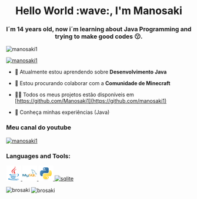 <h1 align="center">Hello World :wave:, I'm Manosaki</h1>
<h3 align="center">I´m 14 years old, now i´m learning about Java Programming and trying to make good codes 😗.</h3>

<p align="left"> <img src="https://komarev.com/ghpvc/?username=manosaki1&label=Profile%20views&color=0e75b6&style=flat" alt="manosaki1" /> </p>

<p align="left"> <a href="https://github.com/ryo-ma/github-profile-trophy"><img src="https://github-profile-trophy.vercel.app/?username=manosaki1" alt="manosaki1" /></a> </p>

- :seedling: Atualmente estou aprendendo sobre **Desenvolvimento Java**

- 🐬 Estou procurando colaborar com a **Comunidade de Minecraft**

- :man_technologist: Todos os meus projetos estão disponíveis em [https://github.com/Manosaki1](https://github.com/manosaki1)

- :page_facing_up: Conheça minhas experiências (Java)

<h3 align="left">Meu canal do youtube</h3>
<p align="left">
<a href="https://www.youtube.com/channel/UC5uFtA-jhF-SuzFHElNxV5A" target="blank"><img align="center" src="https://raw.githubusercontent.com/rahuldkjain/github-profile-readme-generator/master/src/images/icons/Social/youtube.svg" alt="manosaki1" height="30" width="40" /></a>
</p>

<h3 align="left">Languages and Tools:</h3>
<p align="left"> <a href="https://www.java.com" target="_blank"> <img src="https://raw.githubusercontent.com/devicons/devicon/master/icons/java/java-original.svg" alt="java" width="40" height="40"/> </a> </a> <a href="https://www.mysql.com/" target="_blank"> <img src="https://raw.githubusercontent.com/devicons/devicon/master/icons/mysql/mysql-original-wordmark.svg" alt="mysql" width="40" height="40"/> </a> <a href="https://www.python.org" target="_blank"> <img src="https://raw.githubusercontent.com/devicons/devicon/master/icons/python/python-original.svg" alt="python" width="40" height="40"/> </a> <a href="https://www.sqlite.org/" target="_blank"> <img src="https://www.vectorlogo.zone/logos/sqlite/sqlite-icon.svg" alt="sqlite" width="40" height="40"/> </a> </p>

<p><img align="left" src="https://github-readme-stats.vercel.app/api/top-langs?username=manosaki1&show_icons=true&locale=en&layout=compact" alt="brosaki" /></p>

<p>&nbsp;<img align="center" src="https://github-readme-stats.vercel.app/api?username=manosaki1&show_icons=true&locale=en" alt="brosaki" /></p>

